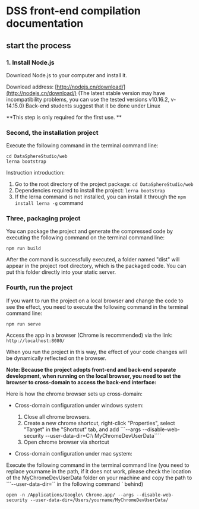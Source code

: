 # DSS front-end compilation documentation

## start the process

### 1. Install Node.js

Download Node.js to your computer and install it.

Download address: [http://nodejs.cn/download/](http://nodejs.cn/download/) (The latest stable version may have incompatibility problems, you can use the tested versions v10.16.2, v- 14.15.0) Back-end students suggest that it be done under Linux

**This step is only required for the first use. **

### Second, the installation project

Execute the following command in the terminal command line:

```shell script
cd DataSphereStudio/web
lerna bootstrap
````

Instruction introduction:
1. Go to the root directory of the project package: `cd DataSphereStudio/web`
2. Dependencies required to install the project: `lerna bootstrap`
3. If the lerna command is not installed, you can install it through the `npm install lerna -g` command

### Three, packaging project

You can package the project and generate the compressed code by executing the following command on the terminal command line:

```shell script
npm run build
````

After the command is successfully executed, a folder named "dist" will appear in the project root directory, which is the packaged code. You can put this folder directly into your static server.

### Fourth, run the project

If you want to run the project on a local browser and change the code to see the effect, you need to execute the following command in the terminal command line:

```shell script
npm run serve
````

Access the app in a browser (Chrome is recommended) via the link: ```http://localhost:8080/```

When you run the project in this way, the effect of your code changes will be dynamically reflected on the browser.

**Note: Because the project adopts front-end and back-end separate development, when running on the local browser, you need to set the browser to cross-domain to access the back-end interface:**

Here is how the chrome browser sets up cross-domain:

- Cross-domain configuration under windows system:
    1. Close all chrome browsers.
    2. Create a new chrome shortcut, right-click "Properties", select "Target" in the "Shortcut" tab, and add ```--args --disable-web-security --user-data-dir=C:\ MyChromeDevUserData````
    3. Open chrome browser via shortcut

- Cross-domain configuration under mac system:

Execute the following command in the terminal command line (you need to replace yourname in the path, if it does not work, please check the location of the MyChromeDevUserData folder on your machine and copy the path to ```--user-data-dir=`` in the following command ` behind)

```shell script
open -n /Applications/Google\ Chrome.app/ --args --disable-web-security --user-data-dir=/Users/yourname/MyChromeDevUserData/
````